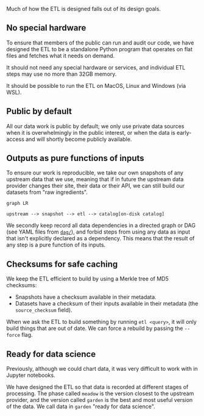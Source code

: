 Much of how the ETL is designed falls out of its design goals.

## No special hardware

To ensure that members of the public can run and audit our code, we have designed the ETL to be a standalone Python program that operates on flat files and fetches what it needs on demand.

It should not need any special hardware or services, and individual ETL steps may use no more than 32GB memory.

It should be possible to run the ETL on MacOS, Linux and Windows (via WSL).

## Public by default

All our data work is public by default; we only use private data sources when it is overwhelmingly in the public interest, or when the data is early-access and will shortly become publicly available.

## Outputs as pure functions of inputs

To ensure our work is reproducible, we take our own snapshots of any upstream data that we use, meaning that if in future the upstream data provider changes their site, their data or their API, we can still build our datasets from "raw ingredients".

```mermaid
graph LR

upstream --> snapshot --> etl --> catalog[on-disk catalog]
```

We secondly keep record all data dependencies in a directed graph or DAG (see YAML files from [`dag/`](https://github.com/owid/etl/blob/master/dag/main.yml)), and forbid steps from using any data as input that isn't explicitly declared as a dependency. This means that the result of any step is a pure function of its inputs.

## Checksums for safe caching

We keep the ETL efficient to build by using a Merkle tree of MD5 checksums:

- Snapshots have a checksum available in their metadata.
- Datasets have a checksum of their inputs available in their metadata (the `source_checksum` field).

When we ask the ETL to build something by running `etl <query>`, it will only build things that are out of date. We can force a rebuild by passing the `--force` flag.

## Ready for data science

Previously, although we could chart data, it was very difficult to work with in Jupyter notebooks.

We have designed the ETL so that data is recorded at different stages of processing. The phase called `meadow` is the version closest to the upstream provider, and the version called `garden` is the best and most useful version of the data. We call data in `garden` "ready for data science".
